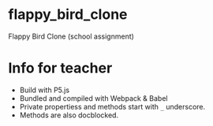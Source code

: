 # flappy_bird_clone
Flappy Bird Clone (school assignment)

# Info for teacher
* Build with P5.js
* Bundled and compiled with Webpack & Babel
* Private propertiess and methods start with ```_``` underscore.
* Methods are also docblocked.